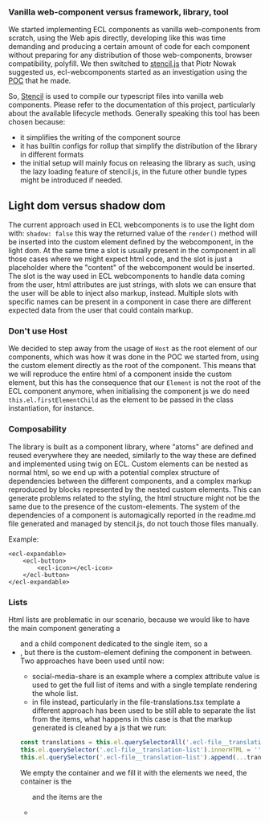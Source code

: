 ### Vanilla web-component versus framework, library, tool

We started implementing ECL components as vanilla web-components from scratch, using the Web apis directly, developing like this was time demanding and producing a certain amount of code for each component without preparing for any distribution of those web-components, browser compatibility, polyfill.
We then switched to [stencil.js](https://stencil.js) that Piotr Nowak suggested us, ecl-webcomponents started as an investigation using the [POC](https://github.com/pnowak2/eui-ecl-webcomponents/tree/master/src/components) that he made.

So, [Stencil](https://stenciljs.com/) is used to compile our typescript files into vanilla web components.
Please refer to the documentation of this project, particularly about the available lifecycle methods.
Generally speaking this tool has been chosen because:

- it simplifies the writing of the component source
- it has builtin configs for rollup that simplify the distribution of the library in different formats
- the initial setup will mainly focus on releasing the library as such, using the lazy loading feature of stencil.js, in the future other bundle types might be introduced if needed.

## Light dom versus shadow dom

The current approach used in ECL webcomponents is to use the light dom with:
`shadow: false`
this way the returned value of the `render()` method will be inserted into the custom element defined by the webcomponent, in the light dom.
At the same time a slot is usually present in the component in all those cases where we might expect html code, and the slot is just a placeholder where the "content" of the webcomponent would be inserted.
The slot is the way used in ECL webcomponents to handle data coming from the user, html attributes are just strings, with slots we can ensure that the user will be able to inject also markup, instead.
Multiple slots with specific names can be present in a component in case there are different expected data from the user that could contain markup.

### Don't use Host

We decided to step away from the usage of `Host` as the root element of our components, which was how it was done in the POC we started from, using the custom element directly as the root of the component.
This means that we will reproduce the entire html of a component inside the custom element, but this has the consequence that our `Element` is not the root of the ECL component anymore, when initialising the component js we do need `this.el.firstElementChild` as the element to be passed in the class instantiation, for instance.

### Composability

The library is built as a component library, where "atoms" are defined and reused everywhere they are needed, similarly to the way these are defined and implemented using twig on ECL.
Custom elements can be nested as normal html, so we end up with a potential complex structure of dependencies between the different components, and a complex markup reproduced by blocks represented by the nested custom elements.
This can generate problems related to the styling, the html structure might not be the same due to the presence of the custom-elements.
The system of the dependencies of a component is automagically reported in the readme.md file generated and managed by stencil.js, do not touch those files manually.

Example:

```
<ecl-expandable>
	<ecl-button>
		<ecl-icon></ecl-icon>
	</ecl-button>
</ecl-expandable>
```

### Lists

Html lists are problematic in our scenario, because we would like to have the main component generating a <ul> and a child component dedicated to the single item, so a <li>, but there is the custom-element defining the component in between.
Two approaches have been used until now:

- social-media-share is an example where a complex attribute value is used to get the full list of items and with a single template rendering the whole list.
- in file instead, particularly in the file-translations.tsx template a different approach has been used to be still able to separate the list from the items, what happens in this case is that the markup generated is cleaned by a js that we run:

```javascript
const translations = this.el.querySelectorAll('.ecl-file__translation-item');
this.el.querySelector('.ecl-file__translation-list').innerHTML = '';
this.el.querySelector('.ecl-file__translation-list').append(...translations);
```

We empty the container and we fill it with the elements we need, the container is the <ul> and the items are the <li>
